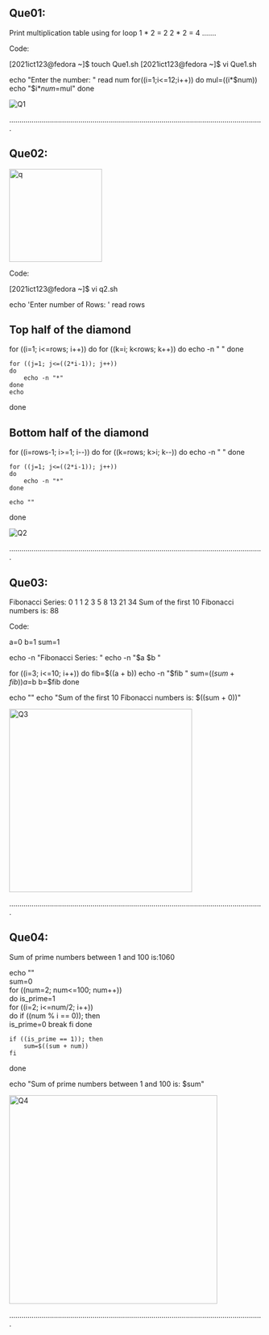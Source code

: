 ## Que01:

Print multiplication table using for loop
	1 * 2 = 2
	2 * 2 = 4
	.......
	
Code:

[2021ict123@fedora ~]$ touch Que1.sh
[2021ict123@fedora ~]$ vi Que1.sh

echo "Enter the number: "
read num
for((i=1;i<=12;i++))
do
mul=$(($i*$num))	
echo "$i*$num=$mul"
done	

![Q1](https://github.com/user-attachments/assets/6027ad10-13fc-4ed9-8d68-8142629f81dc)

.............................................................................................................................

## Que02: 

 <img width="184" alt="q" src="https://github.com/user-attachments/assets/761a7cf7-dea9-468d-803c-9a4e75a2343d" />


Code:

[2021ict123@fedora ~]$ vi q2.sh

echo 'Enter number of Rows: '
read rows

## Top half of the diamond

for ((i=1; i<=rows; i++))
do
    for ((k=i; k<rows; k++))
    do
        echo -n " "
    done

    for ((j=1; j<=((2*i-1)); j++))
    do
        echo -n "*"
    done
    echo 
done

## Bottom half of the diamond

for ((i=rows-1; i>=1; i--))
do
    for ((k=rows; k>i; k--))
    do
        echo -n " "
    done

    for ((j=1; j<=((2*i-1)); j++))
    do
        echo -n "*"
    done

    echo ""
done

![Q2](https://github.com/user-attachments/assets/178dc9ca-a401-4c59-842e-6fdcae3c5da7)


.............................................................................................................................
 
## Que03: 
 
Fibonacci Series:
0 1 1 2 3 5 8 13 21 34
Sum of the first 10 Fibonacci numbers is: 88
 
Code:

a=0
b=1
sum=1  

echo -n "Fibonacci Series: "
echo -n "$a $b "

for ((i=3; i<=10; i++))
do
    fib=$((a + b))
    echo -n "$fib "
    sum=$((sum + fib))
    a=$b
    b=$fib
done

echo ""
echo "Sum of the first 10 Fibonacci numbers is: $((sum + 0))"

<img width="363" alt="Q3" src="https://github.com/user-attachments/assets/7e9a1c73-2ed0-4f4c-8487-962e3253f3a4" />


.............................................................................................................................

## Que04:

Sum of prime numbers between 1 and 100 is:1060

echo ""                      
sum=0                        
for ((num=2; num<=100; num++))  
do
    is_prime=1               
    for ((i=2; i<=num/2; i++))   
    do
        if ((num % i == 0)); then  
            is_prime=0
            break
        fi
    done

    if ((is_prime == 1)); then  
        sum=$((sum + num))
    fi
done

echo "Sum of prime numbers between 1 and 100 is: $sum"

 <img width="413" alt="Q4" src="https://github.com/user-attachments/assets/b00682e1-72ca-46fb-ac2e-7d1824593543" />

 
.............................................................................................................................
 

